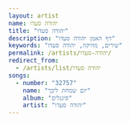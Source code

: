 ```yaml
---
layout: artist
name: יהודה סעדו
title: "יהודה סעדו"
description: "דף האמן יהודה סעדו"
keywords: "שירים, מוזיקה, יהודה סעדו"
permalink: /artists/יהודה-סעדו/
redirect_from:
  - /artists/list/יהודה סעדו
songs:
  - number: "32757"
    name: "יום שמחת ליבך"
    album: "סינגלים"
    artist: "יהודה סעדו"
---
```

